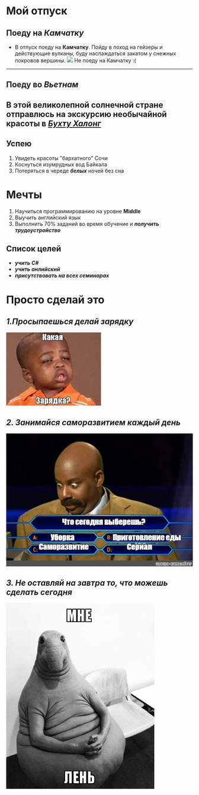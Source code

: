 # Мой отпуск

## Поеду на *Камчатку*
* В отпуск поеду на **Камчатку**. Пойду в поход на гейзеры и действующие вулканы, буду наслаждаться закатом у снежных покровов вершины.
 ![](sharing_22.jpg)
 Не поеду на Камчатку :(
---
## Поеду **во _Вьетнам_**
В этой великолепной солнечной стране отправлюсь на экскурсию необычайной красоты в [**_Бухту Халонг_**](https://www.getyourguide.ru/bukhta-khalong-l934/)
---
## Успею
1. Увидеть красоты "бархатного" Сочи
2. Коснуться изумрудных вод Байкала
3. Потеряться в череде **_белых_** ночей без сна



# Мечты
1. Научиться программированию на уровне **Middle**
2. Выучить английский язык
3. Выполнить 70% заданий во время обучение и ***получить трудоустройство***

## Список целей
* ***учить C#*** 
* ***учить анлийский***
* ***присутствовать на всех семинарах***



# **Просто сделай это**
## *1.Просыпаешься делай зарядку*
![](зарядка.jfif)
## *2. Занимайся саморазвитием каждый день*
![](самор.jpg)
## *3. Не оставляй на завтра то, что можешь сделать сегодня*
![](лень.jpg)

